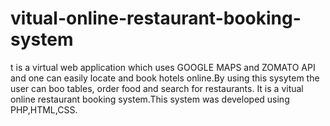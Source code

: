 # vitual-online-restaurant-booking-system
t is a virtual web application which uses GOOGLE MAPS and ZOMATO API and one can easily locate and book hotels online.By using this sysytem the user can boo tables, order food and search for restaurants. It is a vitual online restaurant booking system.This system was developed using PHP,HTML,CSS.
